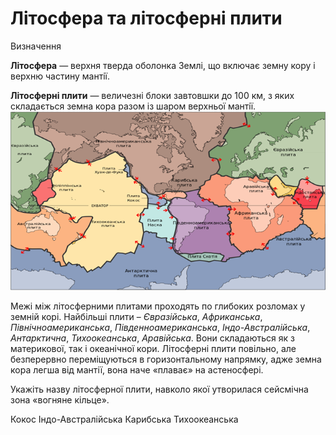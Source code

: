 Літосфера та літосферні плити
=============================

<div class="eoz-wrap">
<span class="eoz">Визначення</span>
<div class="eoz-text">
<p><b>Лiтосфера</b> — верхня тверда оболонка Землi, що включає земну кору i верхню частину мантiї.</p>
<b>Лiтосфернi плити</b> — величезнi блоки завтовшки до 100 км, з яких складається земна кора разом iз шаром верхньої мантiї.
</div>
</div>

<div align="center">
<img src="4.png"/>
</div>

Межі між літосферними плитами проходять по глибоких розломах у земній корі. Найбільші плити – *Євразійська*, *Африканська*, *Північноамериканська*, *Південноамериканська*, *Індо-Австралійська*, *Антарктична*, *Тихоокеанська*, *Аравійська*. Вони складаються як з материкової, так і океанічної кори. Літосферні плити повільно, але безперервно переміщуються в горизонтальному напрямку, адже земна кора легша від мантії, вона наче «плаває» на астеносфері.

<quiz>
<question>
<p>Укажіть назву літосферної плити, навколо якої утворилася сейсмічна зона «вогняне кільце».</p>
<answer>Кокос</answer>
<answer>Індо-Австралійська</answer>
<answer>Карибська</answer>
<answer correct>Тихоокеанська</answer>
</question>
</quiz>
